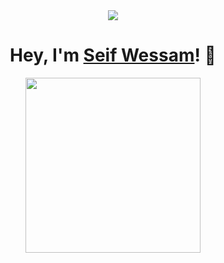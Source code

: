 <div align="center">
<img src="https://cdn.discordapp.com/attachments/561523819676696586/917107524119957534/imageonline-co-roundcorner_128x128.png">
</div>

<div align="center">
<h1>Hey, I'm <a href="https://scoopydev.xyz" target="_blank">Seif Wessam</a>! 👋</h1>
    <img src="https://lanyard-profile-readme.vercel.app/api/287218738242125826" height="280">
</div>
<br>
<br>
<br>

